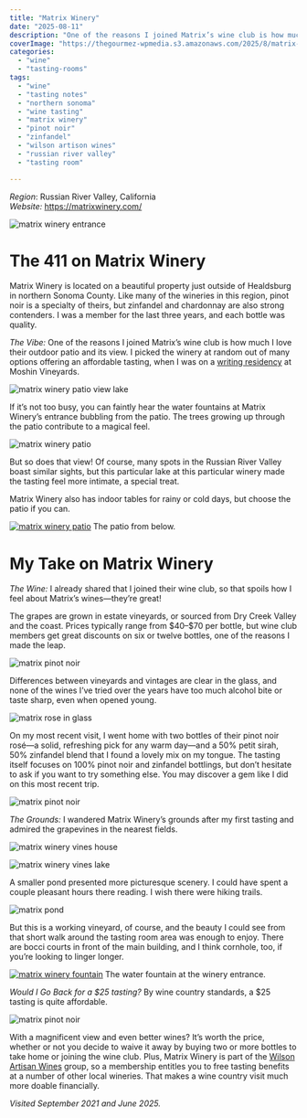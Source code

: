 ```yaml
---
title: "Matrix Winery"
date: "2025-08-11"
description: "One of the reasons I joined Matrix’s wine club is how much I love their outdoor patio and its view"
coverImage: "https://thegourmez-wpmedia.s3.amazonaws.com/2025/8/matrix-wine+(4).jpg"
categories:
  - "wine"
  - "tasting-rooms"
tags:
  - "wine"
  - "tasting notes"
  - "northern sonoma"
  - "wine tasting"
  - "matrix winery"
  - "pinot noir"
  - "zinfandel"
  - "wilson artison wines"
  - "russian river valley"
  - "tasting room"

---
```


*Region*: Russian River Valley, California\
*Website:* <https://matrixwinery.com/> 

![matrix winery entrance](https://thegourmez-wpmedia.s3.amazonaws.com/2025/8/matrix-wine+(1).jpg)

# The 411 on Matrix Winery

Matrix Winery is located on a beautiful property just outside of Healdsburg in northern Sonoma County. Like many of the wineries in this region, pinot noir is a specialty of theirs, but zinfandel and chardonnay are also strong contenders. I was a member for the last three years, and each bottle was quality.

*The Vibe:* One of the reasons I joined Matrix’s wine club is how much I love their outdoor patio and its view. I picked the winery at random out of many options offering an affordable tasting, when I was on a [writing residency](https://www.writingbetweenthevines.org/) at Moshin Vineyards.

![matrix winery patio view lake](https://thegourmez-wpmedia.s3.amazonaws.com/2025/8/matrix-wine+(2).jpg)

If it’s not too busy, you can faintly hear the water fountains at Matrix Winery’s entrance bubbling from the patio. The trees growing up through the patio contribute to a magical feel.

![matrix winery patio](https://thegourmez-wpmedia.s3.amazonaws.com/2025/8/matrix-wine+(26).jpg)

 But so does that view! Of course, many spots in the Russian River Valley boast similar sights, but this particular lake at this particular winery made the tasting feel more intimate, a special treat.

Matrix Winery also has indoor tables for rainy or cold days, but choose the patio if you can.

<div class="caption">

[![matrix winery patio](https://thegourmez-wpmedia.s3.amazonaws.com/2025/8/matrix-wine+(23).jpg)](https://thegourmez-wpmedia.s3.amazonaws.com/2025/8/matrix-wine+(23).jpg) The patio from below. </div>

# My Take on Matrix Winery

*The Wine:* I already shared that I joined their wine club, so that spoils how I feel about Matrix’s wines—they’re great! 

The grapes are grown in estate vineyards, or sourced from Dry Creek Valley and the coast. Prices typically range from \$40–\$70 per bottle, but wine club members get great discounts on six or twelve bottles, one of the reasons I made the leap.

![matrix pinot noir](https://thegourmez-wpmedia.s3.amazonaws.com/2025/8/matrix-wine+(7).jpg)

Differences between vineyards and vintages are clear in the glass, and none of the wines I’ve tried over the years have too much alcohol bite or taste sharp, even when opened young.

![matrix rose in glass](https://thegourmez-wpmedia.s3.amazonaws.com/2025/8/matrix-wine+(6).jpg)

On my most recent visit, I went home with two bottles of their pinot noir rosé—a solid, refreshing pick for any warm day—and a 50% petit sirah, 50% zinfandel blend that I found a lovely mix on my tongue. The tasting itself focuses on 100% pinot noir and zinfandel bottlings, but don’t hesitate to ask if you want to try something else. You may discover a gem like I did on this most recent trip.

![matrix pinot noir](https://thegourmez-wpmedia.s3.amazonaws.com/2025/8/matrix-wine+(3).jpg)

*The Grounds:* I wandered Matrix Winery’s grounds after my first tasting and admired the grapevines in the nearest fields.

![matrix winery vines house](https://thegourmez-wpmedia.s3.amazonaws.com/2025/8/matrix-wine+(9).jpg)

![matrix winery vines lake](https://thegourmez-wpmedia.s3.amazonaws.com/2025/8/matrix-wine+(21).jpg)

A smaller pond presented more picturesque scenery. I could have spent a couple pleasant hours there reading. I wish there were hiking trails.

![matrix pond](https://thegourmez-wpmedia.s3.amazonaws.com/2025/8/matrix-wine+(16).jpg)

But this is a working vineyard, of course, and the beauty I could see from that short walk around the tasting room area was enough to enjoy. There are bocci courts in front of the main building, and I think cornhole, too, if you’re looking to linger longer.

<div class="caption">

[![matrix winery fountain](https://thegourmez-wpmedia.s3.amazonaws.com/2025/8/matrix-wine+(24).jpg)](https://thegourmez-wpmedia.s3.amazonaws.com/2025/8/matrix-wine+(24).jpg) The water fountain at the winery entrance. </div>

*Would I Go Back for a \$25 tasting?* By wine country standards, a \$25 tasting is quite affordable.

![matrix pinot noir](https://thegourmez-wpmedia.s3.amazonaws.com/2025/8/matrix-wine+(4).jpg)

With a magnificent view and even better wines? It’s worth the price, whether or not you decide to waive it away by buying two or more bottles to take home or joining the wine club. Plus, Matrix Winery is part of the [Wilson Artisan Wines](https://wilsonartisanwines.com/) group, so a membership entitles you to free tasting benefits at a number of other local wineries. That makes a wine country visit much more doable financially.

*Visited September 2021 and June 2025.*
